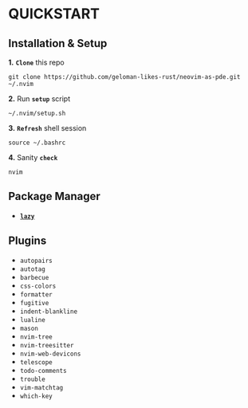 # QUICKSTART

## Installation & Setup


**1.** **`Clone`** this repo
```
git clone https://github.com/geloman-likes-rust/neovim-as-pde.git ~/.nvim
```

**2.** Run **`setup`** script
```
~/.nvim/setup.sh
```

**3.** **`Refresh`** shell session
```
source ~/.bashrc
```

**4.** Sanity **`check`**
```
nvim
```

## Package Manager
- [**`lazy`**](https://github.com/folke/lazy.nvim)

## Plugins

- `autopairs`
- `autotag`
- `barbecue`
- `css-colors`
- `formatter`
- `fugitive`
- `indent-blankline`
- `lualine`
- `mason`
- `nvim-tree`
- `nvim-treesitter`
- `nvim-web-devicons`
- `telescope`
- `todo-comments`
- `trouble`
- `vim-matchtag`
- `which-key`
